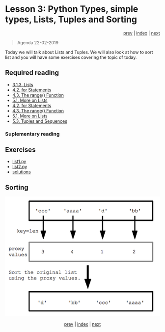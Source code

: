 # Lesson 3: Python Types, simple types, Lists, Tuples and Sorting
<div align="right">
<a href="../../../Lesson-02-Introduction-to-Python-and-Python-Strings/blob/master/README.md">prev</a> | 
<a href="https://python-elective-1-spring-2019.github.io/">index</a> | 
<a href="../../../Lesson-04-Dictionary-Sets-Reading-and-Writing-Files/blob/master/README.md">next</a>
</div>

> Agenda 22-02-2019

Today we will talk about Lists and Tuples. We will also look at how to sort list and you will have some exercises covering the topic of today.  


## Required reading
* [3.1.3. Lists](https://docs.python.org/3/tutorial/introduction.html#lists)
* [4.2. for Statements](https://docs.python.org/3/tutorial/controlflow.html#for-statements)
* [4.3. The range() Function](https://docs.python.org/3/tutorial/controlflow.html#the-range-function)
* [5.1. More on Lists](https://docs.python.org/3/tutorial/datastructures.html#more-on-lists)
* [4.2. for Statements](https://docs.python.org/3/tutorial/controlflow.html#for-statements)
* [4.3. The range() Function](https://docs.python.org/3/tutorial/controlflow.html#the-range-function)
* [5.1. More on Lists](https://docs.python.org/3/tutorial/datastructures.html#more-on-lists)
* [5.3. Tuples and Sequences](https://docs.python.org/3/tutorial/datastructures.html#tuples-and-sequences)


### Suplementary reading


## Exercises
* [list1.py](exercises/list1.py)
* [list2.py](exercises/list2.py)
* [solutions](exercises/solution/)


## Sorting

![](other_materials/sorted.png)

<div align="center">
<a href="../../../Lesson-02-Introduction-to-Python-and-Python-Strings/blob/master/README.md">prev</a> | 
<a href="https://python-elective-1-spring-2019.github.io/">index</a> | 
<a href="../../../Lesson-04-Dictionary-Sets-Reading-and-Writing-Files/blob/master/README.md">next</a>
</div>
